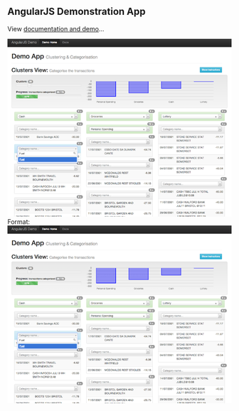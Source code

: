 ## AngularJS Demonstration App
View [documentation and demo](http://enrobsop.github.io/angularjs-categorizor-demo)...

![Screenshot](images/screenshot1.png)
Format: ![Screenshot](images/screenshot1.png)
